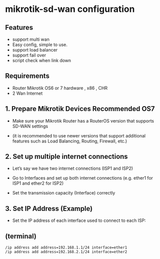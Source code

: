 # mikrotik-sd-wan configuration

## Features

- support multi wan 
- Easy config, simple to use.
- support load balancer
- support fail over
- script check when link down

## Requirements

- Router Mikrotik OS6 or 7  hardware , x86 , CHR
- 2 Wan Internet


## 1. Prepare Mikrotik Devices Recommended OS7

- Make sure your Mikrotik Router has a RouterOS version that supports SD-WAN settings

- (it is recommended to use newer versions that support additional features such as Load Balancing, Routing, Firewall, etc.)


## 2. Set up multiple internet connections

- Let’s say we have two internet connections (ISP1 and ISP2)

- Go to Interfaces and set up both internet connections (e.g. ether1 for ISP1 and ether2 for ISP2)

- Set the transmission capacity (Interface) correctly


## 3. Set IP Address (Example)

- Set the IP address of each interface used to connect to each ISP:

## (terminal)
```
/ip address add address=192.168.1.1/24 interface=ether1
/ip address add address=192.168.2.1/24 interface=ether2
```




